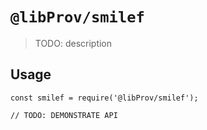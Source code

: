 # `@libProv/smilef`

> TODO: description

## Usage

```
const smilef = require('@libProv/smilef');

// TODO: DEMONSTRATE API
```
